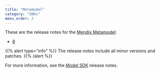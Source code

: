 ```yaml
---
title: "Metamodel"
category: "SDKs"
menu_order: 3
---
```


These are the release notes for the [Mendix Metamodel](/apidocs-mxsdk/mxsdk/understanding-the-metamodel):

* [8](8)

{{% alert type="info" %}}
The release notes include all minor versions and patches.
{{% /alert %}}

For more information, see the [Model SDK](../model-sdk) release notes.

